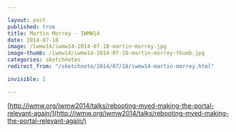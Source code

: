 ```yaml
---

layout: post
published: true
title: Martin Morrey - IWMW14
date: 2014-07-18
image: /iwmw14/iwmw14-2014-07-18-martin-morrey.jpg
image-thumb: /iwmw14/iwmw14-2014-07-18-martin-morrey-thumb.jpg
categories: sketchnotes
redirect_from: "/sketchnote/2014/07/18/iwmw14-martin-morrey.html"

invisible: 1

---
```


[http://iwmw.org/iwmw2014/talks/rebooting-myed-making-the-portal-relevant-again/](http://iwmw.org/iwmw2014/talks/rebooting-myed-making-the-portal-relevant-again/)
